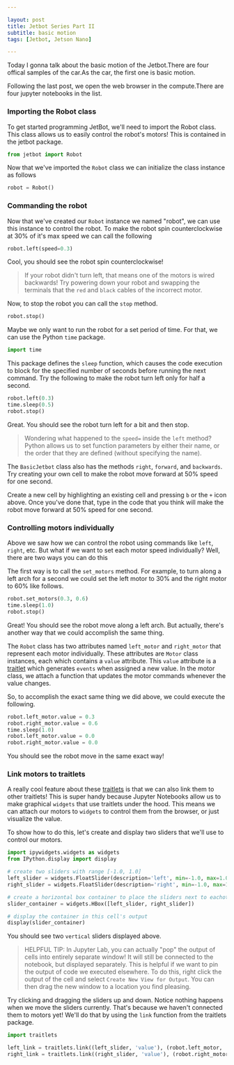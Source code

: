 ```yaml
---

layout: post
title: Jetbot Series Part II
subtitle: basic motion
tags: [Jetbot, Jetson Nano]

---
```


Today I gonna talk about the basic motion of the Jetbot.There are four offical samples of the car.As the car, the first one is basic motion.

Following the last post, we open the web browser in the compute.There are four jupyter notebooks in the list.

### Importing the Robot class

To get started programming JetBot, we'll need to import the Robot class. This class allows us to easily control the robot's motors! This is contained in the jetbot package.

```python
from jetbot import Robot
``` 
Now that we've imported the ``Robot`` class we can initialize the class instance as follows


```python
robot = Robot()
```

### Commanding the robot

Now that we've created our ``Robot`` instance we named "robot", we can use this instance to control the robot. To make the robot spin counterclockwise at 30% of it's max speed we can call the following

```python
robot.left(speed=0.3)
```
Cool, you should see the robot spin counterclockwise!

> If your robot didn't turn left, that means one of the motors is wired backwards!  Try powering down your
> robot and swapping the terminals that the ``red`` and ``black`` cables of the incorrect motor.


Now, to stop the robot you can call the ``stop`` method.

```python
robot.stop()
```
Maybe we only want to run the robot for a set period of time.  For that, we can use the Python ``time`` package. 

```python
import time
```
This package defines the ``sleep`` function, which causes the code execution to block for the specified number of seconds
before running the next command.  Try the following to make the robot turn left only for half a second.

```python
robot.left(0.3)
time.sleep(0.5)
robot.stop()
```
Great.  You should see the robot turn left for a bit and then stop.

> Wondering what happened to the ``speed=`` inside the ``left`` method?  Python allows 
> us to set function parameters by either their name, or the order that they are defined
> (without specifying the name).

The ``BasicJetbot`` class also has the methods ``right``, ``forward``, and ``backwards``.  Try creating your own cell to make
the robot move forward at 50% speed for one second.

Create a new cell by highlighting an existing cell and pressing ``b`` or the ``+`` icon above.  Once you've done that, type in the code that you think will make the robot move forward at 50% speed for one second.

### Controlling motors individually

Above we saw how we can control the robot using commands like ``left``, ``right``, etc.  But what if we want to set each motor speed 
individually?  Well, there are two ways you can do this

The first way is to call the ``set_motors`` method.  For example, to turn along a left arch for a second we could set the left motor to 30% and the right motor to 60% like follows.

```python
robot.set_motors(0.3, 0.6)
time.sleep(1.0)
robot.stop()
```

Great!  You should see the robot move along a left arch.  But actually, there's another way that we could accomplish the same thing.

The ``Robot`` class has two attributes named ``left_motor`` and ``right_motor`` that represent each motor individually.
These attributes are ``Motor`` class instances, each which contains a ``value`` attribute.  This ``value`` attribute
is a [traitlet](https://github.com/ipython/traitlets) which generates ``events`` when assigned a new value.  In the motor
class, we attach a function that updates the motor commands whenever the value changes.

So, to accomplish the exact same thing we did above, we could execute the following.

```python
robot.left_motor.value = 0.3
robot.right_motor.value = 0.6
time.sleep(1.0)
robot.left_motor.value = 0.0
robot.right_motor.value = 0.0
```
You should see the robot move in the same exact way!
### Link motors to traitlets
A really cool feature about these [traitlets](https://github.com/ipython/traitlets) is that we can 
also link them to other traitlets!  This is super handy because Jupyter Notebooks allow us
to make graphical ``widgets`` that use traitlets under the hood.  This means we can attach
our motors to ``widgets`` to control them from the browser, or just visualize the value.

To show how to do this, let's create and display two sliders that we'll use to control our motors.

```python
import ipywidgets.widgets as widgets
from IPython.display import display

# create two sliders with range [-1.0, 1.0]
left_slider = widgets.FloatSlider(description='left', min=-1.0, max=1.0, step=0.01, orientation='vertical')
right_slider = widgets.FloatSlider(description='right', min=-1.0, max=1.0, step=0.01, orientation='vertical')

# create a horizontal box container to place the sliders next to eachother
slider_container = widgets.HBox([left_slider, right_slider])

# display the container in this cell's output
display(slider_container)
```

You should see two ``vertical`` sliders displayed above. 

> HELPFUL TIP:  In Jupyter Lab, you can actually "pop" the output of cells into entirely separate window!  It will still be 
> connected to the notebook, but displayed separately.  This is helpful if we want to pin the output of code we executed elsewhere.
> To do this, right click the output of the cell and select ``Create New View for Output``.  You can then drag the new window
> to a location you find pleasing.

Try clicking and dragging the sliders up and down.  Notice nothing happens when we move the sliders currently.  That's because we haven't connected them to motors yet!  We'll do that by using the ``link`` function from the traitlets package.

```python
import traitlets

left_link = traitlets.link((left_slider, 'value'), (robot.left_motor, 'value'))
right_link = traitlets.link((right_slider, 'value'), (robot.right_motor, 'value'))
```